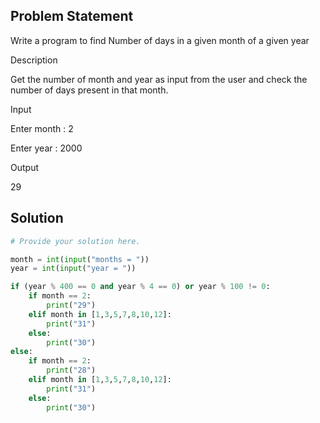 ## Problem Statement 

Write a program to find Number of days in a given month of a given year

Description

Get the number of month and year as input from the user and check the number of days present in that month.

Input

Enter month : 2

Enter year : 2000

Output

29

## Solution

```python
# Provide your solution here.

month = int(input("months = "))
year = int(input("year = "))

if (year % 400 == 0 and year % 4 == 0) or year % 100 != 0:
    if month == 2:
        print("29")
    elif month in [1,3,5,7,8,10,12]:
        print("31")
    else:
        print("30")
else:
    if month == 2:
        print("28")
    elif month in [1,3,5,7,8,10,12]:
        print("31")
    else:
        print("30")
